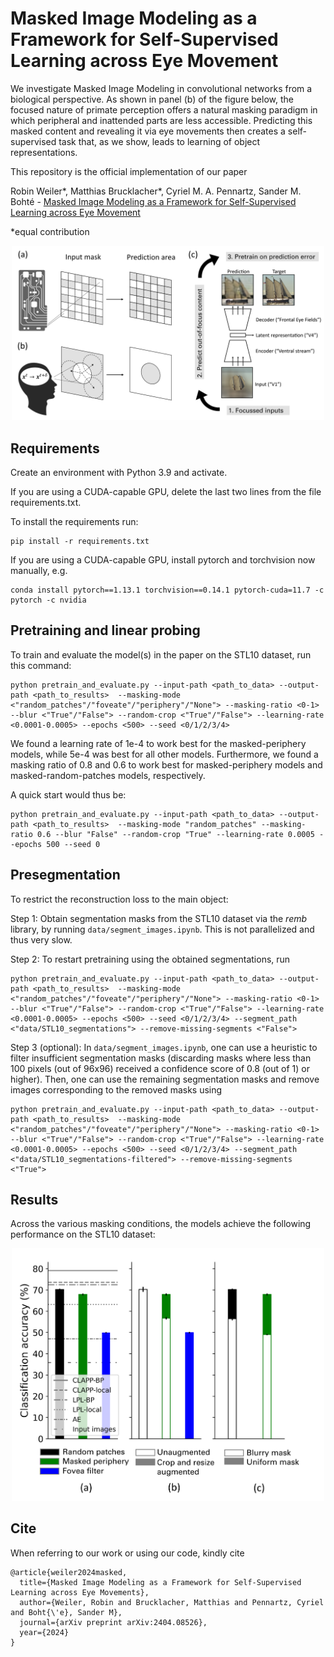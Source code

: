 
# Masked Image Modeling as a Framework for Self-Supervised Learning across Eye Movement

We investigate Masked Image Modeling in convolutional networks from a biological perspective. As shown in panel (b) of the figure below, the focused nature of primate perception offers a natural masking paradigm in which peripheral and inattended parts are less accessible. Predicting this masked content and revealing it via eye movements then creates a self-supervised task that, as we show, leads to learning of object representations.


This repository is the official implementation of our paper 

Robin Weiler*, Matthias Brucklacher*, Cyriel M. A. Pennartz, Sander M. Bohté - [Masked Image Modeling as a Framework for Self-Supervised Learning across Eye Movement](https://arxiv.org/abs/2404.08526) 



&ast;equal contribution




<p align="center"> 
    <img src="./media/setting.png" width="500">
</p>



## Requirements

Create an environment with Python 3.9 and activate.

If you are using a CUDA-capable GPU, delete the last two lines from the file requirements.txt.

To install the requirements run:

```setup
pip install -r requirements.txt
```

If you are using a CUDA-capable GPU, install pytorch and torchvision now manually, e.g.

```setup
conda install pytorch==1.13.1 torchvision==0.14.1 pytorch-cuda=11.7 -c pytorch -c nvidia
```


## Pretraining and linear probing

To train and evaluate the model(s) in the paper on the STL10 dataset, run this command:

```
python pretrain_and_evaluate.py --input-path <path_to_data> --output-path <path_to_results>  --masking-mode <"random_patches"/"foveate"/"periphery"/"None"> --masking-ratio <0-1> --blur <"True"/"False"> --random-crop <"True"/"False"> --learning-rate <0.0001-0.0005> --epochs <500> --seed <0/1/2/3/4>
```

We found a learning rate of 1e-4 to work best for the masked-periphery models, while 5e-4 was best for all other models. Furthermore, we found a masking ratio of 0.8 and 0.6 to work best for masked-periphery models and masked-random-patches models, respectively.

A quick start would thus be:
```
python pretrain_and_evaluate.py --input-path <path_to_data> --output-path <path_to_results>  --masking-mode "random_patches" --masking-ratio 0.6 --blur "False" --random-crop "True" --learning-rate 0.0005 --epochs 500 --seed 0
```


## Presegmentation

To restrict the reconstruction loss to the main object:

Step 1: Obtain segmentation masks from the STL10 dataset via the *remb* library, by running `data/segment_images.ipynb`. This is not parallelized and thus very slow.

Step 2: To restart pretraining using the obtained segmentations, run

```
python pretrain_and_evaluate.py --input-path <path_to_data> --output-path <path_to_results>  --masking-mode <"random_patches"/"foveate"/"periphery"/"None"> --masking-ratio <0-1> --blur <"True"/"False"> --random-crop <"True"/"False"> --learning-rate <0.0001-0.0005> --epochs <500> --seed <0/1/2/3/4> --segment_path <"data/STL10_segmentations"> --remove-missing-segments <"False">

```

Step 3 (optional): In `data/segment_images.ipynb`, one can use a heuristic to filter insufficient segmentation masks (discarding masks where less than 100 pixels (out of 96x96) received a confidence score of 0.8 (out of 1) or higher). Then, one can use the remaining segmentation masks and remove images corresponding to the removed masks using 

```
python pretrain_and_evaluate.py --input-path <path_to_data> --output-path <path_to_results>  --masking-mode <"random_patches"/"foveate"/"periphery"/"None"> --masking-ratio <0-1> --blur <"True"/"False"> --random-crop <"True"/"False"> --learning-rate <0.0001-0.0005> --epochs <500> --seed <0/1/2/3/4> --segment_path <"data/STL10_segmentations-filtered"> --remove-missing-segments <"True">

```


## Results

Across the various masking conditions, the models achieve the following performance on the STL10 dataset:

<p align="center"> 
    <img src="./media/accuracy.png" width="500">
</p>



## Cite

When referring to our work or using our code, kindly cite
```
@article{weiler2024masked,
  title={Masked Image Modeling as a Framework for Self-Supervised Learning across Eye Movements},
  author={Weiler, Robin and Brucklacher, Matthias and Pennartz, Cyriel and Boht{\'e}, Sander M},
  journal={arXiv preprint arXiv:2404.08526},
  year={2024}
}
```

